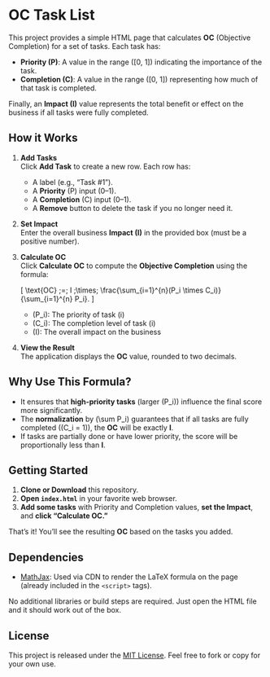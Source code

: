 # OC Task List

This project provides a simple HTML page that calculates **OC** (Objective Completion) for a set of tasks. Each task has:

- **Priority (P)**: A value in the range \([0, 1]\) indicating the importance of the task.
- **Completion (C)**: A value in the range \([0, 1]\) representing how much of that task is completed.

Finally, an **Impact (I)** value represents the total benefit or effect on the business if all tasks were fully completed.

## How it Works

1. **Add Tasks**  
   Click **Add Task** to create a new row. Each row has:
   - A label (e.g., “Task #1”).
   - A **Priority** (P) input (0–1).
   - A **Completion** (C) input (0–1).
   - A **Remove** button to delete the task if you no longer need it.

2. **Set Impact**  
   Enter the overall business **Impact (I)** in the provided box (must be a positive number).

3. **Calculate OC**  
   Click **Calculate OC** to compute the **Objective Completion** using the formula:

   \[
   \text{OC} \;=\; I \;\times\;
   \frac{\sum_{i=1}^{n}(P_i \times C_i)}
        {\sum_{i=1}^{n} P_i}.
   \]

   - \(P_i\): The priority of task \(i\)  
   - \(C_i\): The completion level of task \(i\)  
   - \(I\): The overall impact on the business

4. **View the Result**  
   The application displays the **OC** value, rounded to two decimals.

## Why Use This Formula?

- It ensures that **high-priority tasks** (larger \(P_i\)) influence the final score more significantly.
- The **normalization** by \(\sum P_i\) guarantees that if all tasks are fully completed (\(C_i = 1\)), the **OC** will be exactly **I**.
- If tasks are partially done or have lower priority, the score will be proportionally less than **I**.

## Getting Started

1. **Clone or Download** this repository.
2. **Open `index.html`** in your favorite web browser.
3. **Add some tasks** with Priority and Completion values, **set the Impact**, and **click “Calculate OC.”**

That’s it! You’ll see the resulting **OC** based on the tasks you added.

## Dependencies

- [MathJax](https://www.mathjax.org/): Used via CDN to render the LaTeX formula on the page (already included in the `<script>` tags).

No additional libraries or build steps are required. Just open the HTML file and it should work out of the box.

## License

This project is released under the [MIT License](LICENSE). Feel free to fork or copy for your own use. 
